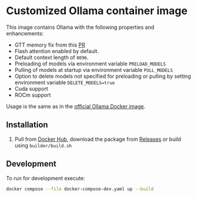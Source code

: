 # Customized Ollama container image

This image contains Ollama with the following properties and enhancements:

-   GTT memory fix from this [PR](https://github.com/ollama/ollama/pull/6282)
-   Flash attention enabled by default.
-   Default context length of `8096`.
-   Preloading of models via environment variable `PRELOAD_MODELS`
-   Pulling of models at startup via environment variable `PULL_MODELS`
-   Option to delete models not specified for preloading or pulling by setting environment variable
    `DELETE_MODELS=true`
-   Cuda support
-   ROCm support

Usage is the same as in the [official Ollama Docker image].

## Installation

1. Pull from [Docker Hub], download the package from [Releases] or build using `builder/build.sh`

## Development

To run for development execute:

```bash
docker compose --file docker-compose-dev.yaml up --build
```

[official Ollama Docker image]: https://hub.docker.com/r/ollama/ollama
[Docker Hub]: https://hub.docker.com/r/madebytimo/ollama
[Releases]: https://github.com/madebytimo/docker-ollama/releases
